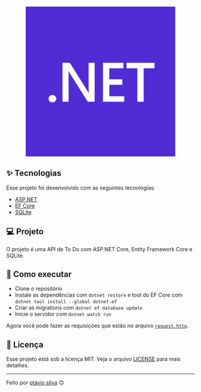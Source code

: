 <p align="center"><a href="https://dotnet.microsoft.com/" target="_blank"><img src="./.github/dotnet-logo.png" width="400"></a></p>

## ✨ Tecnologias

Esse projeto foi desenvolvido com as seguintes tecnologias:

- [ASP.NET](https://dotnet.microsoft.com/apps/aspnet/)
- [EF Core](https://docs.microsoft.com/en-us/ef/core/)
- [SQLite](https://www.sqlite.org/index.html/)

## 💻 Projeto

O projeto é uma API de To Do com ASP.NET Core, Entity Framework Core e SQLite.

## 🚀 Como executar

- Clone o repositório
- Instale as dependências com `dotnet restore` e tool do EF Core com `dotnet tool install --global dotnet-ef`
- Criar as migrations com `dotnet ef database update`
- Inicie o servidor com `dotnet watch run`

Agora você pode fazer as requisições que estão no arquivo [`request.http`](request.http).

## 📄 Licença

Esse projeto está sob a licença MIT. Veja o arquivo [LICENSE](LICENSE) para mais detalhes.

---

Feito por [otávio silva](https://otaviosilva.dev/) 🙃
